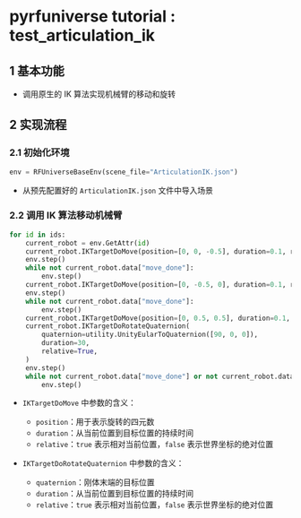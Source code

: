 # pyrfuniverse tutorial : test_articulation_ik

## 1 基本功能

- 调用原生的 IK 算法实现机械臂的移动和旋转

## 2 实现流程

### 2.1 初始化环境

```python
env = RFUniverseBaseEnv(scene_file="ArticulationIK.json")
```

- 从预先配置好的 `ArticulationIK.json` 文件中导入场景

### 2.2 调用 IK 算法移动机械臂

```python
for id in ids:
    current_robot = env.GetAttr(id)
    current_robot.IKTargetDoMove(position=[0, 0, -0.5], duration=0.1, relative=True)
    env.step()
    while not current_robot.data["move_done"]:
        env.step()
    current_robot.IKTargetDoMove(position=[0, -0.5, 0], duration=0.1, relative=True)
    env.step()
    while not current_robot.data["move_done"]:
        env.step()
    current_robot.IKTargetDoMove(position=[0, 0.5, 0.5], duration=0.1, relative=True)
    current_robot.IKTargetDoRotateQuaternion(
        quaternion=utility.UnityEularToQuaternion([90, 0, 0]),
        duration=30,
        relative=True,
    )
    env.step()
    while not current_robot.data["move_done"] or not current_robot.data["rotate_done"]:
        env.step()
```

- `IKTargetDoMove` 中参数的含义：
  
  - `position`：用于表示旋转的四元数
  - `duration`：从当前位置到目标位置的持续时间
  - `relative`：`true` 表示相对当前位置，`false` 表示世界坐标的绝对位置

- `IKTargetDoRotateQuaternion` 中参数的含义：
  
  - `quaternion`：刚体末端的目标位置
  - `duration`：从当前位置到目标位置的持续时间
  - `relative`：`true` 表示相对当前位置，`false` 表示世界坐标的绝对位置
